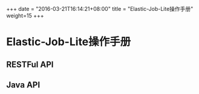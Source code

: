
+++
date = "2016-03-21T16:14:21+08:00"
title = "Elastic-Job-Lite操作手册"
weight=15
+++

# Elastic-Job-Lite操作手册

## RESTFul API

## Java API